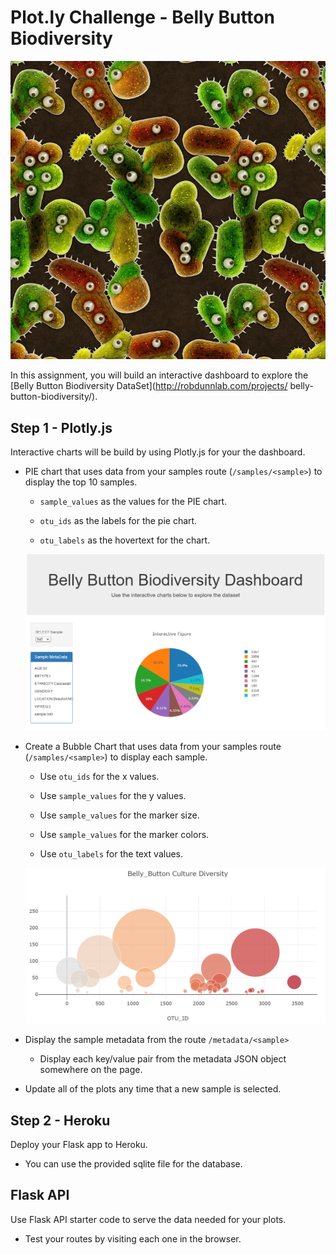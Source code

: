 # Plot.ly Challenge - Belly Button Biodiversity

![Bacteria by filterforge.com](Images/bacteria_by_filterforgedotcom.jpg)

In this assignment, you will build an interactive dashboard to explore 
the [Belly Button Biodiversity DataSet](http://robdunnlab.com/projects/
belly-button-biodiversity/).

## Step 1 - Plotly.js

Interactive charts will be build by using Plotly.js for your the dashboard.

* PIE chart that uses data from your samples route 
(`/samples/<sample>`) to display the top 10 samples.

  * `sample_values` as the values for the PIE chart.

  * `otu_ids` as the labels for the pie chart.

  * `otu_labels` as the hovertext for the chart.

  ![](Images/dash.PNG)

* Create a Bubble Chart that uses data from your samples route 
(`/samples/<sample>`) to display each sample.

  * Use `otu_ids` for the x values.

  * Use `sample_values` for the y values.

  * Use `sample_values` for the marker size.

  * Use `sample_values` for the marker colors.

  * Use `otu_labels` for the text values.

  ![](Images/graph.PNG)

* Display the sample metadata from the route `/metadata/<sample>`

  * Display each key/value pair from the metadata JSON object 
somewhere on the page.

* Update all of the plots any time that a new sample is selected.

## Step 2 - Heroku

Deploy your Flask app to Heroku.

* You can use the provided sqlite file for the database.

## Flask API

Use Flask API starter code to serve the data needed for your 
plots.

* Test your routes by visiting each one in the browser.
